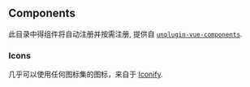## Components

此目录中得组件将自动注册并按需注册, 提供自 [`unplugin-vue-components`](https://github.com/antfu/unplugin-vue-components).

### Icons

几乎可以使用任何图标集的图标，来自于 [Iconify](https://iconify.design/).
